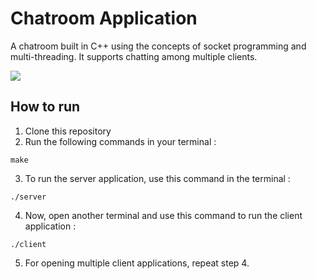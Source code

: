 # Chatroom Application

A chatroom built in C++ using the concepts of socket programming and multi-threading. It supports chatting among multiple clients.

![](/screenshot.png)
## How to run

1. Clone this repository
2. Run the following commands in your terminal :
```
make
```
3. To run the server application, use this command in the terminal :
```
./server
```

4. Now, open another terminal and use this command to run the client application :
```
./client
```

5. For opening multiple client applications, repeat step 4.
